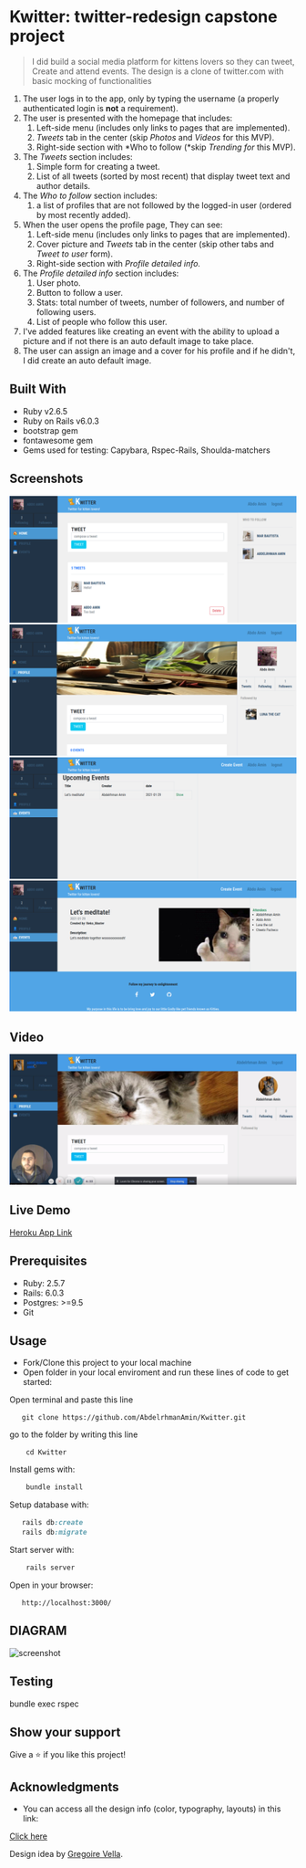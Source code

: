 # Kwitter: twitter-redesign capstone project

> I did build a social media platform for kittens lovers so they can tweet, Create and attend events.
> The design is a clone of twitter.com with basic mocking of functionalities

1. The user logs in to the app, only by typing the username (a properly authenticated login is **not** a requirement).
2. The user is presented with the homepage that includes:
   1. Left-side menu (includes only links to pages that are implemented).
   2. _Tweets_ tab in the center (skip _Photos_ and _Videos_ for this MVP).
   3. Right-side section with *Who to follow (*skip _Trending for_ this MVP).
3. The _Tweets_ section includes:
   1. Simple form for creating a tweet.
   2. List of all tweets (sorted by most recent) that display tweet text and author details.
4. The _Who to follow_ section includes:
   1. a list of profiles that are not followed by the logged-in user (ordered by most recently added).
5. When the user opens the profile page, They can see:
   1. Left-side menu (includes only links to pages that are implemented).
   2. Cover picture and _Tweets_ tab in the center (skip other tabs and _Tweet to user_ form).
   3. Right-side section with _Profile detailed info._
6. The _Profile detailed info_ section includes:
   1. User photo.
   2. Button to follow a user.
   3. Stats: total number of tweets, number of followers, and number of following users.
   4. List of people who follow this user.
7. I've added features like creating an event with the ability to upload a picture and if not there is an auto default image to take place.
8. The user can assign an image and a cover for his profile and if he didn't, I did create an auto default image.

## Built With

- Ruby v2.6.5
- Ruby on Rails v6.0.3
- bootstrap gem
- fontawesome gem
- Gems used for testing: Capybara, Rspec-Rails, Shoulda-matchers

## Screenshots

![screneshot](./homepage.png)
![screneshot](./userpage.png)
![screneshot](./eventpage.png)
![screneshot](./eventshow.png)

## Video

[![Watch the video](./thumbnail.png)](https://www.loom.com/share/b2b6a6643cdd495e9330d2368820b045)

## Live Demo

[Heroku App Link](https://mysterious-citadel-12763.herokuapp.com/)

## Prerequisites

- Ruby: 2.5.7
- Rails: 6.0.3
- Postgres: >=9.5
- Git

## Usage

- Fork/Clone this project to your local machine
- Open folder in your local enviroment and run these lines of code to get started:

Open terminal and paste this line

```
   git clone https://github.com/AbdelrhmanAmin/Kwitter.git
```

go to the folder by writing this line

```
    cd Kwitter
```

Install gems with:

```Ruby
    bundle install
```

Setup database with:

```Ruby
   rails db:create
   rails db:migrate
```

Start server with:

```Ruby
    rails server
```

Open in your browser:

```
   http://localhost:3000/
```

## DIAGRAM

![screenshot](<https://www.notion.so/image/https%3A%2F%2Fs3-us-west-2.amazonaws.com%2Fsecure.notion-static.com%2F1905a995-ecb9-4c90-ba18-259b50389310%2FEntity_Relationship_Diagram_(UML_Notation)_(2).png?table=block&id=b7bf85fc-00ee-4a6b-a8e4-6326055bc282&width=1060&userId=&cache=v2>)

## Testing

bundle exec rspec

## Show your support

Give a ⭐️ if you like this project!

## Acknowledgments

- You can access all the design info (color, typography, layouts) in this link:

[Click here](https://www.behance.net/gallery/14286087/Twitter-Redesign-of-UI-details)

Design idea by [Gregoire Vella](https://www.behance.net/gregoirevella).
